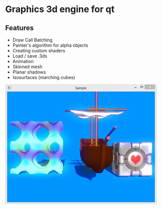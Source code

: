 # Graphics 3d engine for qt

Features
---------------
- Draw Call Batching
- Painter's algorithm for alpha objects
- Creating custom shaders
- Load / save .3ds
- Animation
- Skinned mesh
- Planar shadows
- Isosurfaces (marching cubes)

<img src="sample.gif"/>
